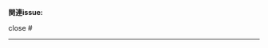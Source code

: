 <!--
    プルリクエストの作成ありがとうございます！
    ここにあなたが行った変更を簡潔に説明してください。自明な場合は省略しても良いですが、なるべく書くようにしてください。
    情報量が多い場合は<details>タグで折りたたんでください。例:
    <details>
    	<summary>ここに要約</summary>
    	Lorem ipsum dolor sit amet, consectetur adipiscing elit, sed do eiusmod tempor incididunt ut labore et dolore magna aliqua. Ut enim ad minim veniam, quis nostrud exercitation ullamco laboris nisi ut aliquip ex ea commodo consequat. Duis aute irure dolor in reprehenderit in voluptate velit esse cillum dolore eu fugiat nulla pariatur. Excepteur sint occaecat cupidatat non proident, sunt in culpa qui officia deserunt mollit anim id est laborum.
    </details>
    [例示ここまで]
-->

**関連issue:**
<!--
    既に作成されているissueを解決するプルリクエストの場合は該当のIssueを紐づける必要があります。
    Issueを紐付ける場合は以下に "close #<該当のIssue番号>" と指定してください。
    複数のIssueを紐付ける場合はそれに続いて "close #1, close #2" と指定してください。
-->

close #

---
